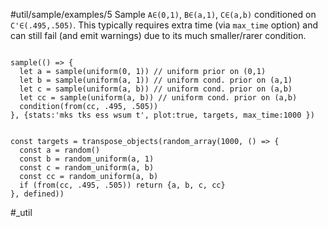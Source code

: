 #util/sample/examples/5 Sample `A∈(0,1)`, `B∈(a,1)`, `C∈(a,b)` conditioned on `C'∈(.495,.505)`. This typically requires extra time (via `max_time` option) and can still fail (and emit warnings) due to its much smaller/rarer condition.
```js:js_input

sample(() => {
  let a = sample(uniform(0, 1)) // uniform prior on (0,1)
  let b = sample(uniform(a, 1)) // uniform cond. prior on (a,1)
  let c = sample(uniform(a, b)) // uniform cond. prior on (a,b)
  let cc = sample(uniform(a, b)) // uniform cond. prior on (a,b)
  condition(from(cc, .495, .505))
}, {stats:'mks tks ess wsum t', plot:true, targets, max_time:1000 })

```
```js:js_removed

const targets = transpose_objects(random_array(1000, () => {
  const a = random()
  const b = random_uniform(a, 1)
  const c = random_uniform(a, b)
  const cc = random_uniform(a, b)
  if (from(cc, .495, .505)) return {a, b, c, cc}
}, defined))

```
#_util
